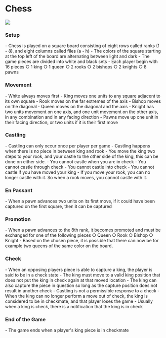 # Chess 

<img src="https://travis-ci.com/danielricci/Chess.svg?token=mMTpyEqHpouDpJNArzCm&branch=master" />

<h3>Setup</h3>
- Chess is played on a square board consisting of eight rows called ranks (1 - 8), and eight columns called files (a - h)
- The colors of the square starting at the top left of the board are alternating between light and dark
- The game pieces are divided into white and black sets
- Each player begin with 16 pieces
	○ 1 king
	○ 1 queen
	○ 2 rooks
	○ 2 bishops
	○ 2 knights
	○ 8 pawns

<h3>Movement</h3>
- White always moves first
- King moves one units to any square adjacent to its own square
- Rook moves on the far extremes of the axis
- Bishop moves on the diagonal
- Queen moves on the diagonal and the axis
- Knight has two units movement on one axis, and one unit movement on the other axis, in any combination and in any facing direction
- Pawns move up one unit in their facing direction, or two units if it is their first move
	
<h3>Castling</h3>
- Castling can only occur once per player per game
- Castling happens when there is no piece in between king and rook 
- You move the king two steps to your rook, and your castle to the other side of the king, this can be done on either side.  
- You cannot castle when you are in check
- You cannot castle through check 
- You cannot castle into check
- You cannot castle if you have moved your king
- If you move your rook, you can no longer castle with it.  So when a rook moves, you cannot castle with it.

<h3>En Passant</h3>
- When a pawn advances two units on its first move, if it could have been captured on the first square, then it can be captured
	
<h3>Promotion</h3>
- When a pawn advances to the 8th rank, it becomes promoted and must be exchanged for one of the following pieces
	○ Queen
	○ Rook
	○ Bishop
	○ Knight
- Based on the chosen piece, it is possible that there can now be for example two queens of the same color on the board.

<h3>Check</h3>
- When an opposing players piece is able to capture a king, the player is said to be in a check state
- The king must move to a valid king position that does not put the king in check again at that moved location
- The king can also capture the piece in question so long as the capture position does not result in another check
- Castling is not a permissible response to a check
- When the king can no longer perform a move out of check, the king is considered to be in checkmate, and that player loses the game
- Usually when a king is check, there is a notification that the king is in check
	
<h3>End of the Game</h3>
- The game ends when a player's king piece is in checkmate
